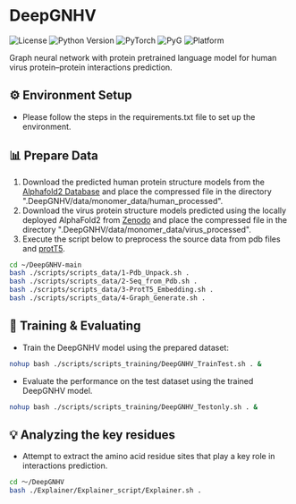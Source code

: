 # DeepGNHV
![License](https://img.shields.io/badge/license-MIT-blue.svg)
![Python Version](https://img.shields.io/badge/python-3.9%2B-blue.svg)
![PyTorch](https://img.shields.io/badge/pytorch-2.0.0-blue.svg)
![PyG](https://img.shields.io/badge/pyg-2.3.0-blue.svg)
![Platform](https://img.shields.io/badge/platform-linux-blue.svg)

Graph neural network with protein pretrained language model for human virus protein–protein interactions prediction.

## ⚙️ Environment Setup
- Please follow the steps in the requirements.txt file to set up the environment.


## 📊 Prepare Data
1. Download the predicted human protein structure models from the [Alphafold2 Database](https://ftp.ebi.ac.uk/pub/databases/alphafold/latest/UP000005640_9606_HUMAN_v4.tar) and place the compressed file in the directory ".DeepGNHV/data/monomer_data/human_processed".
2. Download the virus protein structure models predicted using the locally deployed AlphaFold2 from [Zenodo](https://zenodo.org/records/15180938?token=eyJhbGciOiJIUzUxMiJ9.eyJpZCI6IjY3MTg5M2JhLTY4ZjYtNGJmNy1hYjExLTc5NGM5MGU2YmVhMiIsImRhdGEiOnt9LCJyYW5kb20iOiI3N2YwZmNkNmE3OGRlOWNlNDdlMDM2OWRhZDczN2VjZiJ9.XpEXyRhbqIrsnq9fIde5iXyXpvJDty_IfCSTIzOp3OoaSS8a8N0VORPCLQqkG_pk2QgtLjxenrJg1xOJf8aFlg) and place the compressed file in the directory ".DeepGNHV/data/monomer_data/virus_processed".
3. Execute the script below to preprocess the source data from pdb files and [protT5](https://github.com/agemagician/ProtTrans).

```bash
cd ~/DeepGNHV-main
bash ./scripts/scripts_data/1-Pdb_Unpack.sh .
bash ./scripts/scripts_data/2-Seq_from_Pdb.sh .
bash ./scripts/scripts_data/3-ProtT5_Embedding.sh .
bash ./scripts/scripts_data/4-Graph_Generate.sh .
```

## 🚀 Training & Evaluating
- Train the DeepGNHV model using the prepared dataset:
```bash
nohup bash ./scripts/scripts_training/DeepGNHV_TrainTest.sh . &
```
- Evaluate the performance on the test dataset using the trained DeepGNHV model.
```bash
nohup bash ./scripts/scripts_training/DeepGNHV_Testonly.sh . &
```

## 💡 Analyzing the key residues
- Attempt to extract the amino acid residue sites that play a key role in interactions prediction.
```bash
cd ～/DeepGNHV
bash ./Explainer/Explainer_script/Explainer.sh .
```